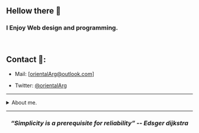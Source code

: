 ## Hellow there 👋

<h3>
I Enjoy Web design and programming.
</h3>

<br>

## Contact 🔗:

- Mail: [orientalArg@outlook.com]

- Twitter: [@orientalArg](https://twitter.com/orientalArg)
<hr>

<details>
  <summary>About me.</summary>
  <br>
  - I'm from Argentina, i get my first job in construction and i worked assemblig concrete molds for two years. 
     
     -- I learned from that experience that hard work pays off.
  <br>
  
  
  - 📚 Love to read, my favorite genre is heroic fantasy.
  
  - ☸  I'm buddhist since i was 13 years old, i believe in the self realization and peace.
  
  - 💻 I'm a hacking enthusiast, and certified ethical hacker (pentester).
  
  - 🧠 I enjoy study and learn new stuff.

</details>


<hr>
<h3 align="center">
   <i><strong>“Simplicity is a prerequisite for reliability” -- Edsger dijkstra</strong></i>
   <br>
   <br>
</h3>	
